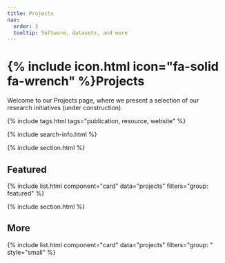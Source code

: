 ```yaml
---
title: Projects
nav:
  order: 2
  tooltip: Software, datasets, and more
---
```


# {% include icon.html icon="fa-solid fa-wrench" %}Projects

Welcome to our Projects page, where we present a selection of our research initiatives (under construction).

{% include tags.html tags="publication, resource, website" %}

{% include search-info.html %}

{% include section.html %}

## Featured

{% include list.html component="card" data="projects" filters="group: featured" %}

{% include section.html %}

## More

{% include list.html component="card" data="projects" filters="group: " style="small" %}
